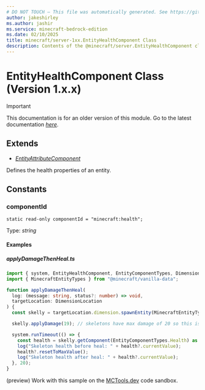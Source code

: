 ```yaml
---
# DO NOT TOUCH — This file was automatically generated. See https://github.com/mojang/minecraftapidocsgenerator to modify descriptions, examples, etc.
author: jakeshirley
ms.author: jashir
ms.service: minecraft-bedrock-edition
ms.date: 02/10/2025
title: minecraft/server-1xx.EntityHealthComponent Class
description: Contents of the @minecraft/server.EntityHealthComponent class (Version 1.x.x).
---
```

# EntityHealthComponent Class (Version 1.x.x)

> [!IMPORTANT]
> This documentation is for an older version of this module. Go to the latest documentation [*here*](../../../scriptapi/minecraft/server/EntityHealthComponent.md).

## Extends
- [*EntityAttributeComponent*](EntityAttributeComponent.md)

Defines the health properties of an entity.

## Constants

### **componentId**
`static read-only componentId = "minecraft:health";`

Type: *string*

#### Examples

##### ***applyDamageThenHeal.ts***

```typescript
import { system, EntityHealthComponent, EntityComponentTypes, DimensionLocation } from "@minecraft/server";
import { MinecraftEntityTypes } from "@minecraft/vanilla-data";

function applyDamageThenHeal(
  log: (message: string, status?: number) => void,
  targetLocation: DimensionLocation
) {
  const skelly = targetLocation.dimension.spawnEntity(MinecraftEntityTypes.Skeleton, targetLocation);

  skelly.applyDamage(19); // skeletons have max damage of 20 so this is a near-death skeleton

  system.runTimeout(() => {
    const health = skelly.getComponent(EntityComponentTypes.Health) as EntityHealthComponent;
    log("Skeleton health before heal: " + health?.currentValue);
    health?.resetToMaxValue();
    log("Skeleton health after heal: " + health?.currentValue);
  }, 20);
}
```

(preview) Work with this sample on the [MCTools.dev](https://mctools.dev/?open=gp/applyDamageThenHeal.ts) code sandbox.
